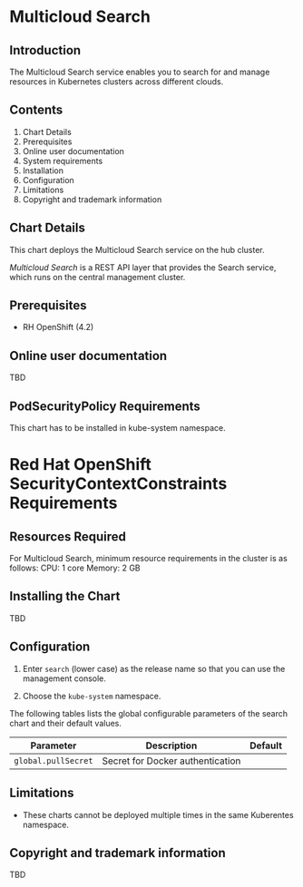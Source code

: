 # Multicloud Search 

## Introduction

The Multicloud Search service enables you to search for and manage resources in Kubernetes clusters across different clouds.

## Contents

 1. Chart Details
 2. Prerequisites
 3. Online user documentation
 4. System requirements
 5. Installation
 6. Configuration
 7. Limitations
 8. Copyright and trademark information

## Chart Details

This chart deploys the Multicloud Search service on the hub cluster.

_Multicloud Search_ is a REST API layer that provides the Search service, which runs on the central management cluster. 

## Prerequisites

* RH OpenShift (4.2) 

## Online user documentation

TBD

## PodSecurityPolicy Requirements
   This chart has to be installed in kube-system namespace.
# Red Hat OpenShift SecurityContextConstraints Requirements
  
## Resources Required

For Multicloud Search, minimum resource requirements in the cluster is as follows:
    CPU: 1 core
    Memory: 2 GB

## Installing the Chart

TBD

## Configuration

1. Enter `search` (lower case) as the release name so that you can use the management console.

2. Choose the `kube-system` namespace.


The following tables lists the global configurable parameters of the search chart and their default values.

| Parameter | Description | Default |
|-----------|-------------|---------|
| `global.pullSecret` | Secret for Docker authentication|

## Limitations

* These charts cannot be deployed multiple times in the same Kuberentes namespace.

## Copyright and trademark information

TBD
